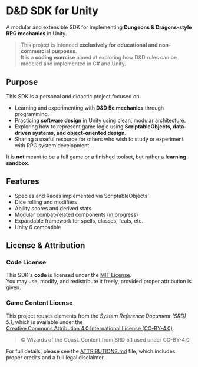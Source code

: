 # D&D SDK for Unity

A modular and extensible SDK for implementing **Dungeons & Dragons-style RPG mechanics** in Unity.

> This project is intended **exclusively for educational and non-commercial purposes**.  
> It is a **coding exercise** aimed at exploring how D&D rules can be modeled and implemented in C# and Unity.

## Purpose

This SDK is a personal and didactic project focused on:

- Learning and experimenting with **D&D 5e mechanics** through programming.
- Practicing **software design** in Unity using clean, modular architecture.
- Exploring how to represent game logic using **ScriptableObjects, data-driven systems, and object-oriented design**.
- Sharing a useful resource for others who wish to study or experiment with RPG system development.

It is **not** meant to be a full game or a finished toolset, but rather a **learning sandbox**.

## Features

- Species and Races implemented via ScriptableObjects
- Dice rolling and modifiers
- Ability scores and derived stats
- Modular combat-related components (in progress)
- Expandable framework for spells, classes, feats, etc.
- Unity 6 compatible

## License & Attribution

### Code License

This SDK's **code** is licensed under the [MIT License](LICENSE).  
You may use, modify, and redistribute it freely, provided proper attribution is given.

### Game Content License

This project reuses elements from the *System Reference Document (SRD) 5.1*, which is available under the  
[Creative Commons Attribution 4.0 International License (CC-BY-4.0)](https://creativecommons.org/licenses/by/4.0/).

> © Wizards of the Coast. Content from SRD 5.1 used under CC-BY-4.0.

For full details, please see the [ATTRIBUTIONS.md](./ATTRIBUTIONS.md) file, which includes proper credits and a full legal disclaimer.
